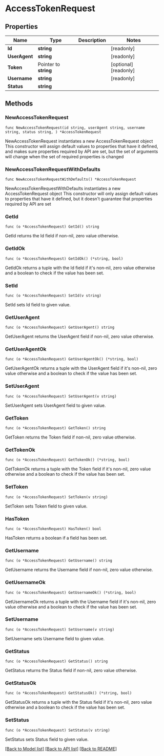 # AccessTokenRequest

## Properties

Name | Type | Description | Notes
------------ | ------------- | ------------- | -------------
**Id** | **string** |  | [readonly] 
**UserAgent** | **string** |  | [readonly] 
**Token** | Pointer to **string** |  | [optional] [readonly] 
**Username** | **string** |  | [readonly] 
**Status** | **string** |  | 

## Methods

### NewAccessTokenRequest

`func NewAccessTokenRequest(id string, userAgent string, username string, status string, ) *AccessTokenRequest`

NewAccessTokenRequest instantiates a new AccessTokenRequest object
This constructor will assign default values to properties that have it defined,
and makes sure properties required by API are set, but the set of arguments
will change when the set of required properties is changed

### NewAccessTokenRequestWithDefaults

`func NewAccessTokenRequestWithDefaults() *AccessTokenRequest`

NewAccessTokenRequestWithDefaults instantiates a new AccessTokenRequest object
This constructor will only assign default values to properties that have it defined,
but it doesn't guarantee that properties required by API are set

### GetId

`func (o *AccessTokenRequest) GetId() string`

GetId returns the Id field if non-nil, zero value otherwise.

### GetIdOk

`func (o *AccessTokenRequest) GetIdOk() (*string, bool)`

GetIdOk returns a tuple with the Id field if it's non-nil, zero value otherwise
and a boolean to check if the value has been set.

### SetId

`func (o *AccessTokenRequest) SetId(v string)`

SetId sets Id field to given value.


### GetUserAgent

`func (o *AccessTokenRequest) GetUserAgent() string`

GetUserAgent returns the UserAgent field if non-nil, zero value otherwise.

### GetUserAgentOk

`func (o *AccessTokenRequest) GetUserAgentOk() (*string, bool)`

GetUserAgentOk returns a tuple with the UserAgent field if it's non-nil, zero value otherwise
and a boolean to check if the value has been set.

### SetUserAgent

`func (o *AccessTokenRequest) SetUserAgent(v string)`

SetUserAgent sets UserAgent field to given value.


### GetToken

`func (o *AccessTokenRequest) GetToken() string`

GetToken returns the Token field if non-nil, zero value otherwise.

### GetTokenOk

`func (o *AccessTokenRequest) GetTokenOk() (*string, bool)`

GetTokenOk returns a tuple with the Token field if it's non-nil, zero value otherwise
and a boolean to check if the value has been set.

### SetToken

`func (o *AccessTokenRequest) SetToken(v string)`

SetToken sets Token field to given value.

### HasToken

`func (o *AccessTokenRequest) HasToken() bool`

HasToken returns a boolean if a field has been set.

### GetUsername

`func (o *AccessTokenRequest) GetUsername() string`

GetUsername returns the Username field if non-nil, zero value otherwise.

### GetUsernameOk

`func (o *AccessTokenRequest) GetUsernameOk() (*string, bool)`

GetUsernameOk returns a tuple with the Username field if it's non-nil, zero value otherwise
and a boolean to check if the value has been set.

### SetUsername

`func (o *AccessTokenRequest) SetUsername(v string)`

SetUsername sets Username field to given value.


### GetStatus

`func (o *AccessTokenRequest) GetStatus() string`

GetStatus returns the Status field if non-nil, zero value otherwise.

### GetStatusOk

`func (o *AccessTokenRequest) GetStatusOk() (*string, bool)`

GetStatusOk returns a tuple with the Status field if it's non-nil, zero value otherwise
and a boolean to check if the value has been set.

### SetStatus

`func (o *AccessTokenRequest) SetStatus(v string)`

SetStatus sets Status field to given value.



[[Back to Model list]](../README.md#documentation-for-models) [[Back to API list]](../README.md#documentation-for-api-endpoints) [[Back to README]](../README.md)


